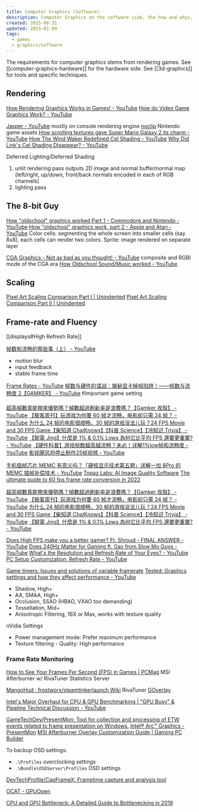 ```yaml
---
title: Computer Graphics (Software)
description: Computer Graphics on the software side, the how and whys, also on how games are rendered
created: 2015-08-31
updated: 2025-01-09
tags:
  - games
  - graphics/software
---
```


The requirements for computer graphics stems from rendering games.
See [[computer-graphics-hardware]] for the hardware side.
See [[3d-graphics]] for tools and specific techniques.

## Rendering

[How Rendering Graphics Works in Games! - YouTube](https://www.youtube.com/watch?v=cvcAjgMUPUA)
[How do Video Game Graphics Work? - YouTube](https://www.youtube.com/watch?v=C8YtdC8mxTU)

[Jasper - YouTube](https://www.youtube.com/@JasperRLZ) mostly on console rendering engine
[noclip](https://noclip.website/#) Nintendo game assets
[How scrolling textures gave Super Mario Galaxy 2 its charm - YouTube](https://www.youtube.com/watch?v=8rCRsOLiO7k)
[How The Wind Waker Redefined Cel Shading - YouTube](https://www.youtube.com/watch?v=mnxs6CR6Zrk)
[Why Did Link's Cel Shading Disappear? - YouTube](https://www.youtube.com/watch?v=By7qcgaqGI4)

Deferred Lighting/Deferred Shading

1. unlit rendering pass
   outputs 2D image and normal buffer/normal map (left/right, up/down, front/back normals encoded in each of RGB channels)
2. lighting pass

## The 8-bit Guy

[How "oldschool" graphics worked Part 1 - Commodore and Nintendo - YouTube](https://www.youtube.com/watch?v=Tfh0ytz8S0k)
[How "oldschool" graphics work, part 2 - Apple and Atari - YouTube](https://www.youtube.com/watch?v=_rsycfDliZU)
Color cells: segmenting the whole screen into smaller cells (say 8x8), each cells can render two colors.
Sprite: image rendered on separate layer

[CGA Graphics - Not as bad as you thought! - YouTube](https://www.youtube.com/watch?v=niKblgZupOc) composite and RGBI mode of the CGA era
[How Oldschool Sound/Music worked - YouTube](https://www.youtube.com/watch?v=q_3d1x2VPxk)

## Scaling

[Pixel Art Scaling Comparison Part I | Unindented](https://unindented.org/articles/pixel-art-scaling-comparison-part-1/)
[Pixel Art Scaling Comparison Part II | Unindented](https://unindented.org/articles/pixel-art-scaling-comparison-part-2/)

## Frame-rate and Fluency

[[displays#High Refresh Rate]]

[帧数和流畅的那些事（上） - YouTube](https://www.youtube.com/watch?v=O5w9odp3n48)

- motion blur
- input feedback
- stable frame time

[Frame Rates - YouTube](https://www.youtube.com/watch?v=Rjdmi7628GM)
[帧数与硬件的谍战：揭秘显卡掉帧陷阱！——帧数与流畅度 2【GAMKER】 - YouTube](https://www.youtube.com/watch?v=5mwMLSLcq1Q) ❗!important game setting

[超高幀數真能帶來優勢嗎？幀數超過刷新率是浪費嗎？【Gamker 攻殼】 - YouTube](https://www.youtube.com/watch?v=eUBZfpN2bG8)
[【极客周刊】玩游戏为何要 60 帧才流畅，电影却只需 24 帧？ - YouTube](https://www.youtube.com/watch?v=--OKrYxOb6Y)
[为什么 24 帧的电影很顺畅，30 帧的游戏没法儿玩？24 FPS Movie and 30 FPS Game【柴知道 ChaiKnows】【科普 Science】【冷知识 Trivia】 - YouTube](https://www.youtube.com/watch?v=5hKhEX7vODU)
[【聊電 Jing】什麼是 1% & 0.1% Lows 為何它比平均 FPS 還要更重要? - YouTube](https://www.youtube.com/watch?v=hR4zl3RKWH8)
[【硬件科普】游戏帧数越高越流畅？未必！详解1%low帧和流畅度 - YouTube](https://www.youtube.com/watch?v=2cnR0VhXcw0)
[影视飓风将停止制作25帧视频 - YouTube](https://www.youtube.com/watch?v=2JwPbNivR2k)

[手机插帧芯片 MEMC 有意义吗？「硬核显示技术第五期」详解一加 8Pro 的 MEMC 插帧补偿技术 - YouTube](https://www.youtube.com/watch?v=5hBy7VHC3Q4)
[Topaz Labs: AI Image Quality Software](https://www.topazlabs.com/)
[The ultimate guide to 60 fps frame rate conversion in 2022](https://www.topazlabs.com/learn/the-ultimate-guide-to-60-fps-frame-rate-conversion-in-2021)

[超高幀數真能帶來優勢嗎？幀數超過刷新率是浪費嗎？【Gamker 攻殼】 - YouTube](https://www.youtube.com/watch?v=eUBZfpN2bG8)
[【极客周刊】玩游戏为何要 60 帧才流畅，电影却只需 24 帧？ - YouTube](https://www.youtube.com/watch?v=--OKrYxOb6Y)
[为什么 24 帧的电影很顺畅，30 帧的游戏没法儿玩？24 FPS Movie and 30 FPS Game【柴知道 ChaiKnows】【科普 Science】【冷知识 Trivia】 - YouTube](https://www.youtube.com/watch?v=5hKhEX7vODU)
[【聊電 Jing】什麼是 1% & 0.1% Lows 為何它比平均 FPS 還要更重要? - YouTube](https://www.youtube.com/watch?v=hR4zl3RKWH8)

[Does High FPS make you a better gamer? Ft. Shroud - FINAL ANSWER - YouTube](https://www.youtube.com/watch?v=OX31kZbAXsA)
[Does 240Hz Matter for Gaming ft. Gav from Slow Mo Guys - YouTube](https://www.youtube.com/watch?v=tV8P6T5tTYs)
[What's the Resolution and Refresh Rate of Your Eyes? - YouTube](https://www.youtube.com/watch?v=e_CbbAbf7gE)
[PC Setup Customization: Refresh Rate - YouTube](https://www.youtube.com/watch?v=ruw36VMtAPQ)

[Game timers: Issues and solutions of variable framerate](http://fabiensanglard.net/timer_and_framerate/index.php)
[Tested: Graphics settings and how they affect performance - YouTube](https://www.youtube.com/watch?v=DW2m14vzFM8)

- Shadow, High+
- AA, SMAA, High+
- Occlusion, SSAO (HBAO, VXAO too demanding)
- Tessellation, Mid+
- Anisotropic Filtering, 16X or Max, works with texture quality

nVidia Settings

- Power management mode: Prefer maximum performance
- Texture filtering - Quality: High performance

### Frame Rate Monitoring

[How to See Your Frames Per Second (FPS) in Games | PCMag](https://www.pcmag.com/how-to/how-to-see-your-frames-per-second-fps-in-games)
MSI Afterburner w/ RivaTuner Statistics Server

[MangoHud · frostworx/steamtinkerlaunch Wiki](https://github.com/frostworx/steamtinkerlaunch/wiki/MangoHud) RivaTuner
[GOverlay](https://www.goverlay.com/)

[Intel's Major Overhaul for CPU & GPU Benchmarking | "GPU Busy" & Pipeline Technical Discussion - YouTube](https://www.youtube.com/watch?v=5hAy5V91Hr4)

[GameTechDev/PresentMon: Tool for collection and processing of ETW events related to frame presentation on Windows.](https://github.com/GameTechDev/PresentMon)
[Intel® Arc™ Graphics - PresentMon](https://game.intel.com/story/intel-presentmon/)
[MSI Afterburner Overlay Customization Guide | Gaming PC Builder](https://www.gamingpcbuilder.com/msi-afterburner-overlay-customization-guide/)

To backup OSD settings:

- `.\Profiles` overclocking settings
- `.\Bundle\OSDServer\Profiles` OSD settings

[DevTechProfile/CapFrameX: Frametime capture and analysis tool](https://github.com/DevTechProfile/CapFrameX)

[OCAT - GPUOpen](https://gpuopen.com/ocat/)

[CPU and GPU Bottleneck: A Detailed Guide to Bottlenecking in 2019](https://www.wepc.com/tips/cpu-gpu-bottleneck/)
